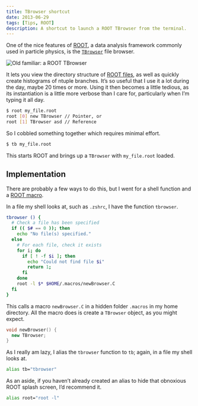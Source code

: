 ```yaml
---
title: TBrowser shortcut
date: 2013-06-29
tags: [Tips, ROOT]
description: A shortcut to launch a ROOT TBrowser from the terminal.
---
```


One of the nice features of [ROOT](http://root.cern.ch/), a data analysis framework commonly used in particle physics, is the [`TBrowser`](http://root.cern.ch/root/htmldoc/TBrowser) file browser.

![Old familiar: a ROOT TBrowser](/img/tbrowser-shortcut/root-tbrowser.png)

It lets you view the directory structure of [ROOT files](http://root.cern.ch/root/htmldoc/TFile), as well as quickly create histograms of ntuple branches.
It’s so useful that I use it a lot during the day, maybe 20 times or more.
Using it then becomes a little tedious, as its instantiation is a little more verbose than I care for, particularly when I’m typing it all day.

```bash
$ root my_file.root
root [0] new TBrowser // Pointer, or
root [1] TBrowser asd // Reference
```

So I cobbled something together which requires minimal effort.

```bash
$ tb my_file.root
```

This starts ROOT and brings up a `TBrowser` with `my_file.root` loaded.

Implementation
--------------

There are probably a few ways to do this, but I went for a shell function and a [ROOT macro](http://root.cern.ch/drupal/content/working-macros).

In a file my shell looks at, such as `.zshrc`, I have the function `tbrowser`.

```bash
tbrowser () {
  # Check a file has been specified
  if (( $# == 0 )); then
    echo "No file(s) specified."
  else
    # For each file, check it exists
    for i; do
      if [ ! -f $i ]; then
        echo "Could not find file $i"
        return 1;
      fi
    done
    root -l $* $HOME/.macros/newBrowser.C
  fi
}
```

This calls a macro `newBrowser.C` in a hidden folder `.macros` in my home directory.
All the macro does is create a `TBrowser` object, as you might expect.

```cpp
void newBrowser() {
  new TBrowser;
}
```

As I really am lazy, I alias the `tbrowser` function to `tb`; again, in a file my shell looks at.

```bash
alias tb="tbrowser"
```

As an aside, if you haven’t already created an alias to hide that obnoxious ROOT splash screen, I’d recommend it.

```bash
alias root="root -l"
```
